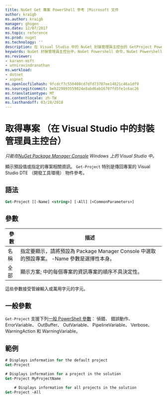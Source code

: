 ```yaml
---
title: NuGet Get 專案 PowerShell 參考 |Microsoft 文件
author: kraigb
ms.author: kraigb
manager: ghogen
ms.date: 12/07/2017
ms.topic: reference
ms.prod: nuget
ms.technology: ''
description: 在 Visual Studio 中的 NuGet 封裝管理員主控台的 GetProject PowerShell 命令的參考。
keywords: NuGet 封裝管理員主控台中，NuGet Powershell 命令，NuGet Powershell 參考，Get 專案
ms.reviewer:
- karann-msft
- unniravindranathan
ms.workload:
- dotnet
- aspnet
ms.openlocfilehash: 9fcdcf7c550408cd7dfd73787ee14821c46a1df9
ms.sourcegitcommit: beb229893559824e8abd6ab16707fd5fe1c6ac26
ms.translationtype: MT
ms.contentlocale: zh-TW
ms.lasthandoff: 03/28/2018
---
```

# <a name="get-project-package-manager-console-in-visual-studio"></a>取得專案 （在 Visual Studio 中的封裝管理員主控台）

*只能在[NuGet Package Manager Console](package-manager-console.md) Windows 上的 Visual Studio 中。*

顯示預設值或指定的專案相關資訊。 `Get-Project` 特別是傳回專案的 Visual Studio DTE （開發工具環境） 物件參考。

## <a name="syntax"></a>語法

```ps
Get-Project [[-Name] <string>] [-All] [<CommonParameters>]
```

## <a name="parameters"></a>參數

| 參數 | 描述 |
| --- | --- |
| 名稱 | 指定要顯示，請將預設為 Package Manager Console 中選取的預設專案。 -Name 參數是選擇性本身。 |
| 全部 | 顯示方案; 中的每個專案的資訊專案的順序不具決定性。 |

這些參數接受管線輸入或萬用字元的字元。

## <a name="common-parameters"></a>一般參數

`Get-Project` 支援下列[一般 PowerShell 參數](http://go.microsoft.com/fwlink/?LinkID=113216)： 偵錯、 錯誤動作、 ErrorVariable、 OutBuffer、 OutVariable、 PipelineVariable、 Verbose、 WarningAction 和 WarningVariable。

## <a name="examples"></a>範例

```ps
# Displays information for the default project
Get-Project

# Displays information for a project in the solution
Get-Project MyProjectName

    # Displays information for all projects in the solution
Get-Project -All
```